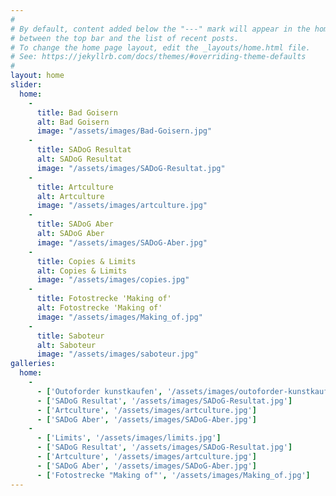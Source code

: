 ```yaml
---
#
# By default, content added below the "---" mark will appear in the home page
# between the top bar and the list of recent posts.
# To change the home page layout, edit the _layouts/home.html file.
# See: https://jekyllrb.com/docs/themes/#overriding-theme-defaults
#
layout: home
slider: 
  home: 
    -
      title: Bad Goisern
      alt: Bad Goisern
      image: "/assets/images/Bad-Goisern.jpg"
    -
      title: SADoG Resultat
      alt: SADoG Resultat
      image: "/assets/images/SADoG-Resultat.jpg"
    -
      title: Artculture
      alt: Artculture
      image: "/assets/images/artculture.jpg"
    -
      title: SADoG Aber
      alt: SADoG Aber
      image: "/assets/images/SADoG-Aber.jpg"
    -
      title: Copies & Limits
      alt: Copies & Limits
      image: "/assets/images/copies.jpg"
    -
      title: Fotostrecke 'Making of'
      alt: Fotostrecke 'Making of'
      image: "/assets/images/Making_of.jpg"
    -
      title: Saboteur
      alt: Saboteur
      image: "/assets/images/saboteur.jpg"
galleries:
  home:
    -
      - ['Outoforder kunstkaufen', '/assets/images/outoforder-kunstkaufen.jpg']
      - ['SADoG Resultat', '/assets/images/SADoG-Resultat.jpg']
      - ['Artculture', '/assets/images/artculture.jpg']
      - ['SADoG Aber', '/assets/images/SADoG-Aber.jpg']
    -
      - ['Limits', '/assets/images/limits.jpg']
      - ['SADoG Resultat', '/assets/images/SADoG-Resultat.jpg']
      - ['Artculture', '/assets/images/artculture.jpg']
      - ['SADoG Aber', '/assets/images/SADoG-Aber.jpg']
      - ['Fotostrecke "Making of"', '/assets/images/Making_of.jpg']
---
```

